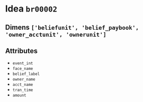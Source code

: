 # Idea `br00002`

## Dimens `['beliefunit', 'belief_paybook', 'owner_acctunit', 'ownerunit']`

## Attributes
- `event_int`
- `face_name`
- `belief_label`
- `owner_name`
- `acct_name`
- `tran_time`
- `amount`
